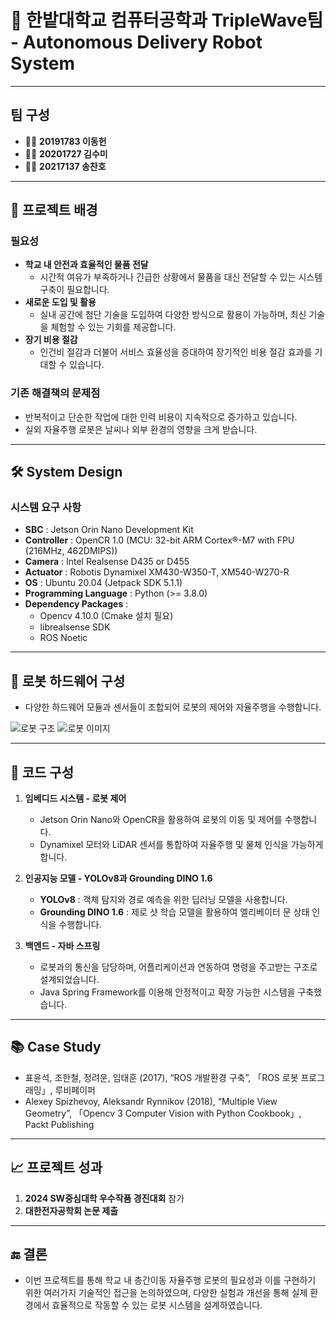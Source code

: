 # 🏫 **한밭대학교 컴퓨터공학과 TripleWave팀 - Autonomous Delivery Robot System**

---

## **팀 구성**
- 👨‍💻 **20191783 이동헌**
- 👩‍💻 **20201727 김수미**
- 👨‍💻 **20217137 송찬호**

---

## **📜 프로젝트 배경**
### 필요성
- **학교 내 안전과 효율적인 물품 전달**  
  - 시간적 여유가 부족하거나 긴급한 상황에서 물품을 대신 전달할 수 있는 시스템 구축이 필요합니다.
- **새로운 도입 및 활용**  
  - 실내 공간에 첨단 기술을 도입하여 다양한 방식으로 활용이 가능하며, 최신 기술을 체험할 수 있는 기회를 제공합니다.
- **장기 비용 절감**  
  - 인건비 절감과 더불어 서비스 효율성을 증대하여 장기적인 비용 절감 효과를 기대할 수 있습니다.

### 기존 해결책의 문제점
- 반복적이고 단순한 작업에 대한 인력 비용이 지속적으로 증가하고 있습니다.
- 실외 자율주행 로봇은 날씨나 외부 환경의 영향을 크게 받습니다.

---

## **🛠 System Design**
### 시스템 요구 사항
- **SBC** : Jetson Orin Nano Development Kit
- **Controller** : OpenCR 1.0 (MCU: 32-bit ARM Cortex®-M7 with FPU (216MHz, 462DMIPS))
- **Camera** : Intel Realsense D435 or D455
- **Actuator** : Robotis Dynamixel XM430-W350-T, XM540-W270-R
- **OS** : Ubuntu 20.04 (Jetpack SDK 5.1.1)
- **Programming Language** : Python (>= 3.8.0)
- **Dependency Packages** : 
  - Opencv 4.10.0 (Cmake 설치 필요)
  - librealsense SDK
  - ROS Noetic

---

## **🤖 로봇 하드웨어 구성**
- 다양한 하드웨어 모듈과 센서들이 조합되어 로봇의 제어와 자율주행을 수행합니다.  

![로봇 구조](https://github.com/user-attachments/assets/18b73962-f9ee-4911-bbff-e7cfdc65dd8b)
![로봇 이미지](https://github.com/user-attachments/assets/907fc4cf-6839-46f7-b7f8-67d89534f16a)

---

## **🧩 코드 구성**
1. **임베디드 시스템 - 로봇 제어**  
   - Jetson Orin Nano와 OpenCR을 활용하여 로봇의 이동 및 제어를 수행합니다.
   - Dynamixel 모터와 LiDAR 센서를 통합하여 자율주행 및 물체 인식을 가능하게 합니다.
  
2. **인공지능 모델 - YOLOv8과 Grounding DINO 1.6**  
   - **YOLOv8** : 객체 탐지와 경로 예측을 위한 딥러닝 모델을 사용합니다.
   - **Grounding DINO 1.6** : 제로 샷 학습 모델을 활용하여 엘리베이터 문 상태 인식을 수행합니다.

3. **백엔드 - 자바 스프링**  
   - 로봇과의 통신을 담당하며, 어플리케이션과 연동하여 명령을 주고받는 구조로 설계되었습니다.
   - Java Spring Framework를 이용해 안정적이고 확장 가능한 시스템을 구축했습니다.

---

## **📚 Case Study**
- 표윤석, 조한철, 정려운, 임태훈 (2017), “ROS 개발환경 구축”, 「ROS 로봇 프로그래밍」, 루비페이퍼
- Alexey Spizhevoy, Aleksandr Rynnikov (2018), “Multiple View Geometry”, 「Opencv 3 Computer Vision with Python Cookbook」, Packt Publishing

---

## **📈 프로젝트 성과**
1. **2024 SW중심대학 우수작품 경진대회** 참가
2. **대한전자공학회 논문 제출**

---

## **🔚 결론**
- 이번 프로젝트를 통해 학교 내 층간이동 자율주행 로봇의 필요성과 이를 구현하기 위한 여러가지 기술적인 접근을 논의하였으며, 다양한 실험과 개선을 통해 실제 환경에서 효율적으로 작동할 수 있는 로봇 시스템을 설계하였습니다.
